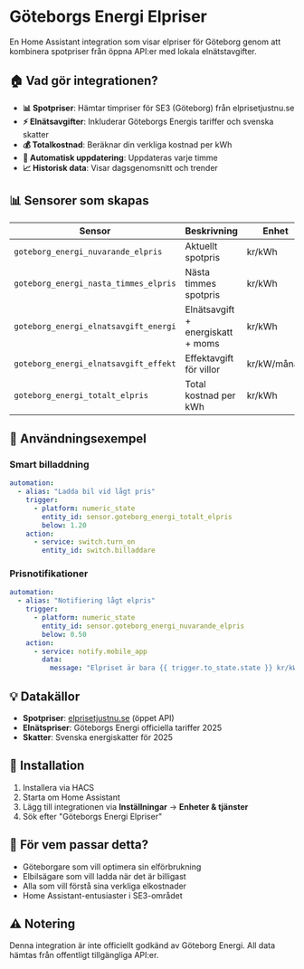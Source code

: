 # Göteborgs Energi Elpriser

En Home Assistant integration som visar elpriser för Göteborg genom att kombinera spotpriser från öppna API:er med lokala elnätstavgifter.

## 🏠 Vad gör integrationen?

- **📊 Spotpriser**: Hämtar timpriser för SE3 (Göteborg) från elprisetjustnu.se
- **⚡ Elnätsavgifter**: Inkluderar Göteborgs Energis tariffer och svenska skatter
- **💰 Totalkostnad**: Beräknar din verkliga kostnad per kWh
- **🔄 Automatisk uppdatering**: Uppdateras varje timme
- **📈 Historisk data**: Visar dagsgenomsnitt och trender

## 📊 Sensorer som skapas

| Sensor | Beskrivning | Enhet |
|--------|-------------|-------|
| `goteborg_energi_nuvarande_elpris` | Aktuellt spotpris | kr/kWh |
| `goteborg_energi_nasta_timmes_elpris` | Nästa timmes spotpris | kr/kWh |
| `goteborg_energi_elnatsavgift_energi` | Elnätsavgift + energiskatt + moms | kr/kWh |
| `goteborg_energi_elnatsavgift_effekt` | Effektavgift för villor | kr/kW/månad |
| `goteborg_energi_totalt_elpris` | Total kostnad per kWh | kr/kWh |

## 🚀 Användningsexempel

### Smart billaddning
```yaml
automation:
  - alias: "Ladda bil vid lågt pris"
    trigger:
      - platform: numeric_state
        entity_id: sensor.goteborg_energi_totalt_elpris
        below: 1.20
    action:
      - service: switch.turn_on
        entity_id: switch.billaddare
```

### Prisnotifikationer
```yaml
automation:
  - alias: "Notifiering lågt elpris"
    trigger:
      - platform: numeric_state
        entity_id: sensor.goteborg_energi_nuvarande_elpris
        below: 0.50
    action:
      - service: notify.mobile_app
        data:
          message: "Elpriset är bara {{ trigger.to_state.state }} kr/kWh - dags att tvätta!"
```

## 💡 Datakällor

- **Spotpriser**: [elprisetjustnu.se](https://www.elprisetjustnu.se/elpris-api) (öppet API)
- **Elnätspriser**: Göteborgs Energi officiella tariffer 2025
- **Skatter**: Svenska energiskatter för 2025

## 🔧 Installation

1. Installera via HACS
2. Starta om Home Assistant  
3. Lägg till integrationen via **Inställningar** → **Enheter & tjänster**
4. Sök efter "Göteborgs Energi Elpriser"

## 📍 För vem passar detta?

- Göteborgare som vill optimera sin elförbrukning
- Elbilsägare som vill ladda när det är billigast
- Alla som vill förstå sina verkliga elkostnader
- Home Assistant-entusiaster i SE3-området

## ⚠️ Notering

Denna integration är inte officiellt godkänd av Göteborg Energi. All data hämtas från offentligt tillgängliga API:er.
